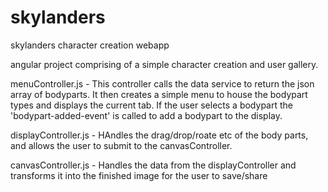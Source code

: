 
# skylanders
skylanders character creation webapp

angular project comprising of a simple character creation and user gallery.

menuController.js - This controller calls the data service to return the json array of bodyparts. It then creates a simple menu to house the bodypart types and displays the current tab. If the user selects a bodypart the 'bodypart-added-event' is called to add a bodypart to the display.

displayController.js - HAndles the drag/drop/roate etc of the body parts, and allows the user to submit to the canvasController.

canvasController.js - Handles the data from the displayController and transforms it into the finished image for the user to save/share